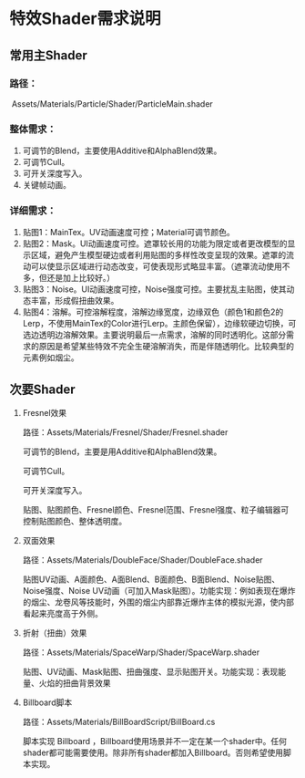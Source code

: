 # 特效Shader需求说明

## 常用主Shader

### 路径：

​	Assets/Materials/Particle/Shader/ParticleMain.shader

### 整体需求：

1. 可调节的Blend，主要使用Additive和AlphaBlend效果。
2. 可调节Cull。
3. 可开关深度写入。
4. 关键帧动画。

### 详细需求：

1. 贴图1：MainTex。UV动画速度可控；Material可调节颜色。
2. 贴图2：Mask。UI动画速度可控。遮罩较长用的功能为限定或者更改模型的显示区域，避免产生模型硬边或者利用贴图的多样性改变呈现的效果。遮罩的流动可以使显示区域进行动态改变，可使表现形式略显丰富。（遮罩流动使用不多，但还是加上比较好。）
3. 贴图3：Noise。UI动画速度可控，Noise强度可控。主要扰乱主贴图，使其动态丰富，形成假扭曲效果。
4. 贴图4：溶解。可控溶解程度，溶解边缘宽度，边缘双色（颜色1和颜色2的Lerp，不使用MainTex的Color进行Lerp。主颜色保留），边缘软硬边切换，可选边透明边溶解效果。主要说明最后一点需求，溶解的同时透明化。这部分需求的原因是希望某些特效不完全生硬溶解消失，而是伴随透明化。比较典型的元素例如烟尘。

## 次要Shader

1. Fresnel效果

   路径：Assets/Materials/Fresnel/Shader/Fresnel.shader

   可调节的Blend，主要是用Additive和AlphaBlend效果。

   可调节Cull。

   可开关深度写入。

   贴图、贴图颜色、Fresnel颜色、Fresnel范围、Fresnel强度、粒子编辑器可控制贴图颜色、整体透明度。

2. 双面效果

   路径：Assets/Materials/DoubleFace/Shader/DoubleFace.shader

   贴图UV动画、A面颜色、A面Blend、B面颜色、B面Blend、Noise贴图、Noise强度、Noise UV动画（可加入Mask贴图）。功能实现：例如表现在爆炸的烟尘、龙卷风等技能时，外围的烟尘内部靠近爆炸主体的模拟光源，使内部看起来亮度高于外侧。

3. 折射（扭曲）效果

   路径：Assets/Materials/SpaceWarp/Shader/SpaceWarp.shader

   贴图、UV动画、Mask贴图、扭曲强度、显示贴图开关。功能实现：表现能量、火焰的扭曲背景效果

4. Billboard脚本

   路径：Assets/Materials/BillBoardScript/BillBoard.cs

   脚本实现 Billboard ，Billboard使用场景并不一定在某一个shader中。任何shader都可能需要使用。除非所有shader都加入Billboard。否则希望使用脚本实现。